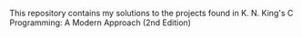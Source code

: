 This repository contains my solutions to the projects found in K. N. King's C Programming: A Modern Approach (2nd Edition)
